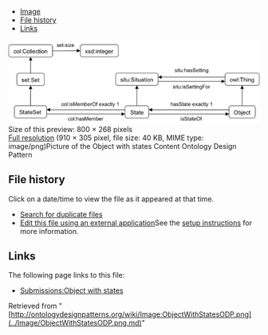 * [Image](../Image/ObjectWithStatesODP.png.md#file)
* [File history](../Image/ObjectWithStatesODP.png.md#filehistory)
* [Links](../Image/ObjectWithStatesODP.png.md#filelinks)

[![Image:ObjectWithStatesODP.png](../images/thumb/1/11/ObjectWithStatesODP.png/800px-ObjectWithStatesODP.png)](../images/1/11/ObjectWithStatesODP.png)  
Size of this preview: 800 × 268 pixels  
[Full resolution](../images/1/11/ObjectWithStatesODP.png)‎ (910 × 305 pixel, file size: 40 KB, MIME type: image/png)Picture of the Object with states Content Ontology Design Pattern




## File history

Click on a date/time to view the file as it appeared at that time.



  
* [Search for duplicate files](http://ontologydesignpatterns.org/wiki/Special:FileDuplicateSearch/ObjectWithStatesODP.png "Special:FileDuplicateSearch/ObjectWithStatesODP.png")
* [Edit this file using an external application](http://ontologydesignpatterns.org/wiki/index.php?title=Image:ObjectWithStatesODP.png&action=edit&externaledit=true&mode=file "Image:ObjectWithStatesODP.png")See the [setup instructions](http://www.mediawiki.org/wiki/Manual:External_editors "http://www.mediawiki.org/wiki/Manual:External_editors") for more information.

## Links



The following page links to this file:


* [Submissions:Object with states](../Submissions/Object_with_states.md "Submissions:Object with states")


Retrieved from "[http://ontologydesignpatterns.org/wiki/Image:ObjectWithStatesODP.png](../Image/ObjectWithStatesODP.png.md)"